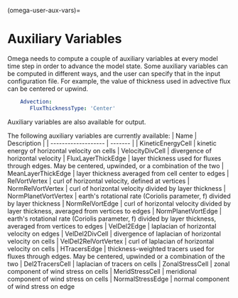 (omega-user-aux-vars)=

# Auxiliary Variables

Omega needs to compute a couple of auxiliary variables at every model time step
in order to advance the model state. Some auxiliary variables can be computed in
different ways, and the user can specify that in the input configuration file.
For example, the value of thickness used in advective flux can be centered or upwind.
```yaml
    Advection:
       FluxThicknessType: 'Center'
```
Auxiliary variables are also available for output.

The following auxiliary variables are currently available:
| Name | Description |
| ------------------- | ------- |
| KineticEnergyCell | kinetic energy of horizontal velocity on cells
| VelocityDivCell | divergence of horizontal velocity
| FluxLayerThickEdge | layer thickness used for fluxes through edges. May be centered, upwinded, or a combination of the two
| MeanLayerThickEdge | layer thickness averaged from cell center to edges
| RelVortVertex | curl of horizontal velocity, defined at vertices
| NormRelVortVertex | curl of horizontal velocity divided by layer thickness
| NormPlanetVortVertex | earth's rotational rate (Coriolis parameter, f) divided by layer thickness
| NormRelVortEdge | curl of horizontal velocity divided by layer thickness, averaged from vertices to edges
| NormPlanetVortEdge | earth's rotational rate (Coriolis parameter, f) divided by layer thickness, averaged from vertices to edges
| VelDel2Edge | laplacian of horizontal velocity on edges
| VelDel2DivCell | divergence of laplacian of horizontal velocity on cells
| VelDel2RelVortVertex | curl of laplacian of horizontal velocity on cells
| HTracersEdge | thickness-weighted tracers used for fluxes through edges. May be centered, upwinded or a combination of the two
| Del2TracersCell | laplacian of tracers on cells
| ZonalStressCell | zonal component of wind stress on cells
| MeridStressCell | meridional component of wind stress on cells
| NormalStressEdge | normal component of wind stress on edge
